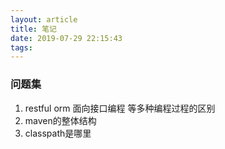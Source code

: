 ```yaml
---
layout: article
title: 笔记
date: 2019-07-29 22:15:43
tags:
---
```


### 问题集

1. restful orm 面向接口编程 等多种编程过程的区别
2. maven的整体结构
3. classpath是哪里 
